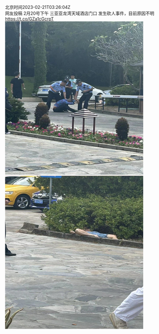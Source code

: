 北京时间2023-02-21T03:26:04Z<br>网友投稿
2月20号下午 三亚亚龙湾天域酒店门口 发生砍人事件，目前原因不明 https://t.co/GZa1cGcrpT<br><img src='/temp/image/2023/x-Month-2/1627751459721777157_0.jpg' width='450' height='500'><img src='/temp/image/2023/x-Month-2/1627751459721777157_1.jpg' width='450' height='500'><br><br>